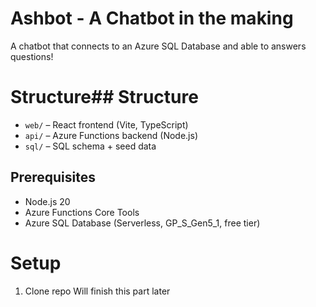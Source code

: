 # Ashbot - A Chatbot in the making
A chatbot that connects to an Azure SQL Database and able to answers questions!

# Structure## Structure
- `web/` – React frontend (Vite, TypeScript)
- `api/` – Azure Functions backend (Node.js)
- `sql/` – SQL schema + seed data

## Prerequisites
- Node.js 20
- Azure Functions Core Tools
- Azure SQL Database (Serverless, GP_S_Gen5_1, free tier)

# Setup
1. Clone repo
Will finish this part later
